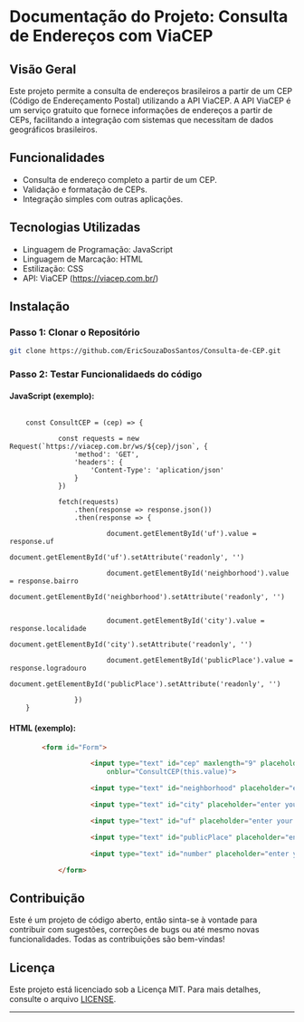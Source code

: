 # Documentação do Projeto: Consulta de Endereços com ViaCEP

## Visão Geral

Este projeto permite a consulta de endereços brasileiros a partir de um CEP (Código de Endereçamento Postal) utilizando a API ViaCEP. A API ViaCEP é um serviço gratuito que fornece informações de endereços a partir de CEPs, facilitando a integração com sistemas que necessitam de dados geográficos brasileiros.

## Funcionalidades

- Consulta de endereço completo a partir de um CEP.
- Validação e formatação de CEPs.
- Integração simples com outras aplicações.

## Tecnologias Utilizadas

- Linguagem de Programação: JavaScript
- Linguagem de Marcação: HTML
- Estilização: CSS
- API: ViaCEP (https://viacep.com.br/)

## Instalação

### Passo 1: Clonar o Repositório

```bash
git clone https://github.com/EricSouzaDosSantos/Consulta-de-CEP.git
```


### Passo 2: Testar Funcionalidaeds do código

#### JavaScript (exemplo):

``` javscript

    const ConsultCEP = (cep) => {

            const requests = new Request(`https://viacep.com.br/ws/${cep}/json`, {
                'method': 'GET',
                'headers': {
                    'Content-Type': 'aplication/json'
                }
            })

            fetch(requests)
                .then(response => response.json())
                .then(response => {

                        document.getElementById('uf').value = response.uf
                        document.getElementById('uf').setAttribute('readonly', '')

                        document.getElementById('neighborhood').value = response.bairro
                        document.getElementById('neighborhood').setAttribute('readonly', '')


                        document.getElementById('city').value = response.localidade
                        document.getElementById('city').setAttribute('readonly', '')

                        document.getElementById('publicPlace').value = response.logradouro
                        document.getElementById('publicPlace').setAttribute('readonly', '')

                })
    }
```

#### HTML (exemplo):
```HTML
        <form id="Form">

                    <input type="text" id="cep" maxlength="9" placeholder="enter your CEP"
                        onblur="ConsultCEP(this.value)">

                    <input type="text" id="neighborhood" placeholder="enter your neighborhood" >

                    <input type="text" id="city" placeholder="enter your city" onblur="ConsultAddress()">

                    <input type="text" id="uf" placeholder="enter your uf" onblur="ConsultAddress()">

                    <input type="text" id="publicPlace" placeholder="enter your public place" onblur="ConsultAddress()">

                    <input type="text" id="number" placeholder="enter your number">

            </form>

```

## Contribuição 

Este é um projeto de código aberto, então sinta-se à vontade para contribuir com sugestões, correções de bugs ou até mesmo novas funcionalidades. Todas as contribuições são bem-vindas!

## Licença 

Este projeto está licenciado sob a Licença MIT. Para mais detalhes, consulte o arquivo [LICENSE](LICENSE).

---
